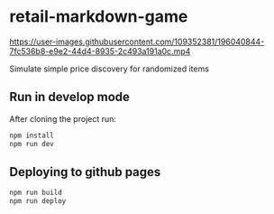 # retail-markdown-game

https://user-images.githubusercontent.com/109352381/196040844-7fc536b8-e9e2-44d4-8935-2c493a191a0c.mp4

Simulate simple price discovery for randomized items

## Run in develop mode

After cloning the project run:

```bash
npm install
npm run dev
```

## Deploying to github pages


```bash
npm run build
npm run deploy
```
